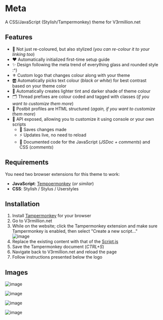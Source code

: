 # Meta
A CSS/JavaScript (Stylish/Tampermonkey) theme for V3rmillion.net

## Features
* 🎨 Not just re-coloured, but also stylized (*you can re-colour it to your linking too*)
* ❤ Automatically initialized first-time setup guide
* ✨ Design following the meta trend of everything glass and rounded style :^)
* ⚜ Custom logo that changes colour along with your theme
* 🆎 Automatically picks text colour (*black or white*) for best contrast based on your theme color
* 🔅 Automatically creates lighter tint and darker shade of theme colour
* 🗂 Thread prefixes are colour coded and tagged with classes (*if you want to customize them more*)
* 👤 Postbit profiles are HTML structured (*again, if you want to customize them more*)
* 🧰 API exposed, allowing you to customize it using console or your own scripts
  * 💾 Saves changes made
  * ⚡ Updates live, no need to reload
  * 🧾 Documented code for the JavaScript (*JSDoc + comments*) and CSS (*comments*)

## Requirements
You need two browser extensions for this theme to work:
* **JavaScript**: [Tempoermonkey](https://www.tampermonkey.net/) (*or similar*)
* **CSS**: Stylish / Stylus / Userstyles

## Installation
1. Install [Tampermonkey](https://www.tampermonkey.net/) for your browser
1. Go to V3rmillion.net
1. While on the website; click the Tampermonkey extension and make sure Tampermonkey is enabled, then select "Create a new script..."  
![image](https://user-images.githubusercontent.com/40437596/183116232-7f70741f-fd53-40fd-a417-0f1d7e3c2a6d.png)
1. Replace the existing content with that of the [Script.js](./Script.js)
1. Save the Tampermonkey document (*CTRL+S*)
1. Navigate back to V3rmillion.net and reload the page
1. Follow instructions presented below the logo

## Images
![image](https://user-images.githubusercontent.com/40437596/183118576-d0ac5681-a492-4196-9506-7785e8cc39ea.png)  

![image](https://user-images.githubusercontent.com/40437596/183118653-19c8f7ef-baec-4cfe-adc1-46ab3a17c06f.png)  

![image](https://user-images.githubusercontent.com/40437596/183118715-286f7e7a-7571-42d8-883e-59585d2ca48c.png)  

![image](https://user-images.githubusercontent.com/40437596/183119797-4d450591-274b-45b7-aed6-f7531d41535e.png)
